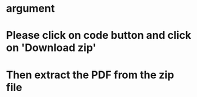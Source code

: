 # argument
<!---readme---!>
<h1>Please click on code button and click on 'Download zip'</h1>
<h1>Then extract the PDF from the zip file</h1>
